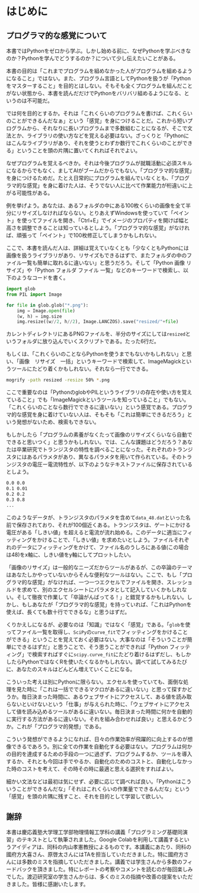 # はじめに

## プログラマ的な感覚について

本書ではPythonをゼロから学ぶ。しかし始める前に、なぜPythonを学ぶべきなのか？Pythonを学んでどうするのか？について少し伝えたいことがある。

本書の目的は「これまでプログラムを組めなかった人がプログラムを組めるようになること」ではない。また、プログラム言語としてPythonを扱うが「Pythonをマスターすること」を目的とはしない。そもそも全くプログラムを組んだことがない状態から、本書を読んだだけでPythonをバリバリ組めるようになる、というのは不可能だ。

では何を目的とするか。それは「これくらいのプログラムを書けば、これくらいのことができるんだなぁ」という「感覚」を身につけることだ。これから短いプログラムから、それなりに長いプログラムまで多数組むことになるが、そこで文法とか、ライブラリの使い方などを覚える必要はない。ざっくりと「Pythonにはこんなライブラリがあり、それを使うとわずか数行でこれくらいのことができる」ということを頭の片隅に置いてくれればそれでよい。

なぜプログラムを覚えるべきか。それは今後プログラムが就職活動に必須スキルになるからでもなく、ましてAIがブームだからでもない。「プログラマ的な感覚」を身につけるためだ。たとえ日常的にプログラムを組んでいなくとも、「プログラマ的な感覚」を身に着けた人は、そうでない人に比べて作業能力が桁違いに上がる可能性がある。

例を挙げよう。あなたは、あるフォルダの中にある100枚くらいの画像を全て半分にリサイズしなければならない。とりあえずWindowsを使っていて「ペイント」を使ってファイルを開き、「Ctrl+E」でイメージのプロパティを開けば幅と高さを調整できることは知っているとしよう。「プログラマ的な感覚」がなければ、頑張って「ペイント」で100枚修正してしまうかもしれない。

ここで、本書を読んだ人は、詳細は覚えていなくとも「少なくともPythonには画像を扱うライブラリがあり、リサイズもできるはずで、またフォルダの中のファイル一覧も簡単に取れるに違いない」と思うだろう。そして「Python 画像 リサイズ」や「Python フォルダ ファイル 一覧」などのキーワードで検索し、以下のようなコードを書く。

```py
import glob
from PIL import Image

for file in glob.glob("*.png"):
    img = Image.open(file)
    (w, h) = img.size
    img.resize((w//2, h//2), Image.LANCZOS).save("resized/"+file)
```

カレントディレクトリにあるPNGファイルを、半分のサイズにしては`resized`というフォルダに放り込んでいくスクリプトである。たった6行だ。

もしくは、「これくらいのことならPythonを使うまでもないかもしれない」と思い、「画像　リサイズ　一括」というキーワードで検索して、ImageMagickというツールにたどり着くかもしれない。それなら一行でできる。

```sh
mogrify -path resized -resize 50% *.png
```

ここで重要なのは「PythonのglobやPILというライブラリの存在や使い方を覚えていること」でも「ImageMagickというツールを知っていること」でもない。「これくらいのことなら数行でできるに違いない」という感覚である。プログラマ的な感覚を身に着けていない人は、そもそも「これは簡単にできるだろう」という発想がないため、検索もできない。

もしかしたら「プログラムの素養がなくたって画像のリサイズくらいなら自動でできると思いつく」と思うかもしれない。では、こんな課題はどうだろう？あなたは卒業研究でトランジスタの特性を調べることになった。それぞれのトランジスタにはあるパラメタがあり、異なるパラメタを用いて作られている。そのトランジスタの電圧ー電流特性が、以下のようなテキストファイルに保存されているとしよう。

```txt
0.0 0.0
0.1 0.01
0.2 0.2
0.3 0.8
...
```

このようなデータが、トランジスタのパラメタを含めて`data_48.dat`といった名前で保存されており、それが100個近くある。トランジスタは、ゲートにかける電圧がある「しきい値」を超えると電流が流れ始める。このデータに適当にフィッティングをかけることで、「しきい値」を求めたいとしよう。ファイルそれぞれのデータにフィッティングをかけて、ファイル名のうしろにある値(この場合は48)をx軸に、しきい値をy軸にしてプロットしたい。

「画像のリサイズ」は一般的なニーズだからツールがあるが、この卒論のテーマはあなたしかやっていないからそんな便利なツールはない。ここで、もし「プログラマ的な感覚」がなければ、一つ一つエクセルでファイルを開き、スレッショルドを求めて、別のエクセルシートにパラメタとして記入していくかもしれない。そして徹夜で作業して「卒論がんばってる！」と錯覚するかもしれない。しかし、もしあなたが「プログラマ的な感覚」を持っていれば、「これはPythonを使えば、長くても数十行でできるな」と思うはずだ。

くりかえしになるが、必要なのは「知識」ではなく「感覚」である。「`glob`を使ってファイル一覧を取得し、`SciPy`の`curve_fit`でフィッティングをかけることができる」ということを覚えておく必要はない。大事なのは「そういうことが簡単にできるはずだ」と思うことで、そう思うことができれば「Python フィッティング」で検索すればすぐに`scipy.curve_fit`にたどり着けるはずだし、もしかしたらPythonではなくRを使いたくなるかもしれない。調べて試してみるたびに、あなたのスキルはどんどん増えていくことになる。

こういった考えは別にPythonに限らない。エクセルを使っていても、面倒な処理を見た時に「これは一括でできるマクロがあるに違いない」と思って探すかどうか。毎日決まった時間に、あるウェブサイトにアクセスして、ある値を読み取らないといけないという「仕事」が与えられた時に、「ウェブサイトにアクセスして値を読み込めるツールがあるに違いない。毎日決まった時間に何かを自動的に実行する方法があるに違いない。それを組み合わせれば良い」と思えるかどうか。これが「プログラマ的発想」である。

こういう発想ができるようになれば、日々の作業効率が飛躍的に向上するのが想像できるであろう。別に全ての作業を自動化する必要はない。プログラムは何かの目的を達成するための手段の一つに過ぎず、プログラムするか、ツールを導入するか、それとも今回は手でやるか、自動化のためのコストと、自動化しなかった時のコストを考えて、その時その時に最適と思える選択をすればよい。

細かい文法などは最初は気にせず、必要に応じて調べれば良い。「Pythonはこういうことができるんだな」「それはこれくらいの作業量でできるんだな」という「感覚」を頭の片隅に残すこと、それを目的として学習して欲しい。

## 謝辞

本書は慶応義塾大学理工学部物理情報工学科の講義「プログラミング基礎同演習」のテキストとして執筆されました。Google Colabを利用して講義するというアイディアは、同科の内山孝憲教授によるものです。本講義にあたり、同科の國府方大喜さん、原啓太さんにはTAを担当していただきました。特に國府方さんには多数のミスを指摘していただきました。講義では学生さんから多数のフィードバックを頂きました。特にレポートの考察やコメントを読むのが毎回楽しみでした。渡辺研究室の学生さんからは、多くのミスの指摘や改善の提案をいただきました。皆様に感謝いたします。
